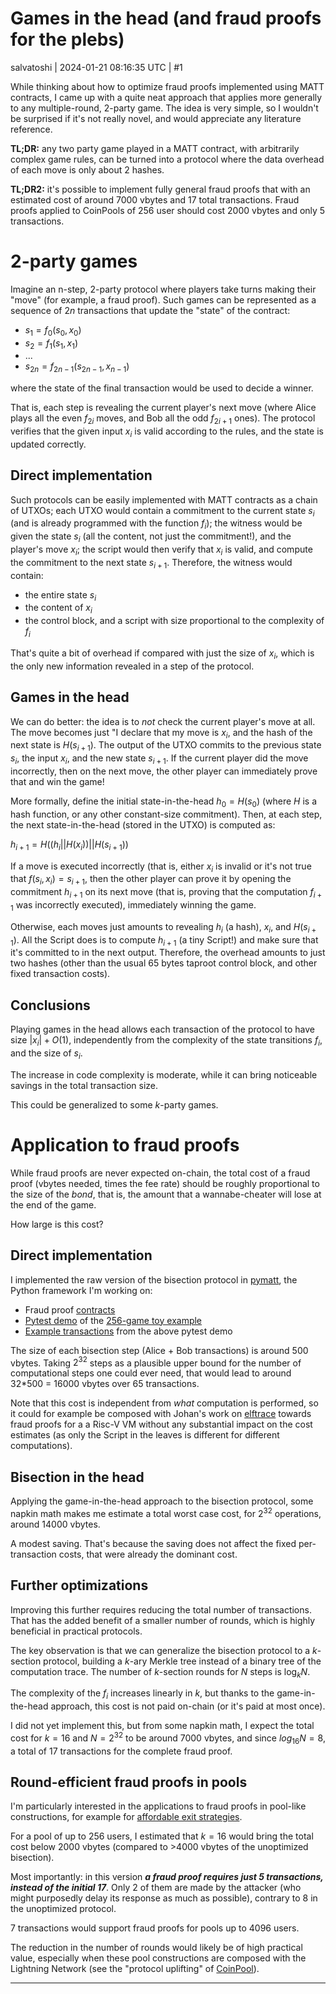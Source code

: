 # Games in the head (and fraud proofs for the plebs)

salvatoshi | 2024-01-21 08:16:35 UTC | #1

While thinking about how to optimize fraud proofs implemented using MATT contracts, I came up with a quite neat approach that applies more generally to any multiple-round, 2-party game. The idea is very simple, so I wouldn't be surprised if it's not really novel, and would appreciate any literature reference.

**TL;DR:** any two party game played in a MATT contract, with arbitrarily complex game rules, can be turned into a protocol where the data overhead of each move is only about 2 hashes.

**TL;DR2:** it's possible to implement fully general fraud proofs that with an estimated cost of around 7000 vbytes and 17 total transactions. Fraud proofs applied to CoinPools of 256 user should cost 2000 vbytes and only 5 transactions.

# 2-party games

Imagine an n-step, 2-party protocol where players take turns making their "move" (for example, a fraud proof).
Such games can be represented as a sequence of $2n$ transactions that update the "state" of the contract:

- $s_1 = f_0(s_0, x_0)$
- $s_2 = f_1(s_1, x_1)$
- ...
- $s_{2n} = f_{2n-1}(s_{2n-1}, x_{n-1})$

where the state of the final transaction would be used to decide a winner.

That is, each step is revealing the current player's next move (where Alice plays all the even $f_{2i}$ moves, and Bob all the odd $f_{2i+1}$ ones). The protocol verifies that the given input $x_i$ is valid according to the rules, and the state is updated correctly.

## Direct implementation

Such protocols can be easily implemented with MATT contracts as a chain of UTXOs; each UTXO would contain a commitment to the current state $s_i$ (and is already programmed with the function $f_i$); the witness would be given the state $s_i$ (all the content, not just the commitment!), and the player's move $x_i$; the script would then verify that $x_i$ is valid, and compute the commitment to the next state $s_{i+1}$. Therefore, the witness would contain:

- the entire state $s_i$
- the content of $x_i$
- the control block, and a script with size proportional to the complexity of $f_i$

That's quite a bit of overhead if compared with just the size of $x_i$, which is the only new information revealed in a step of the protocol.

## Games in the head

We can do better: the idea is to _not_ check the current player's move at all. The move becomes just "I declare that my move is $x_i$, and the hash of the next state is $H(s_{i+1})$. The output of the UTXO commits to the previous state $s_i$, the input $x_i$, and the new state $s_{i+1}$. If the current player did the move incorrectly, then on the next move, the other player can immediately prove that and win the game!

More formally, define the initial state-in-the-head $h_0 = H(s_0)$ (where $H$ is a hash function, or any other constant-size commitment). Then, at each step, the next state-in-the-head (stored in the UTXO) is computed as:

$h_{i+1} = H((h_i || H(x_i)) || H(s_{i+1}))$

If a move is executed incorrectly (that is, either $x_i$ is invalid or it's not true that $f(s_i, x_i) = s_{i+1}$, then the other player can prove it by opening the commitment $h_{i+1}$ on its next move (that is, proving that the computation $f_{i+1}$ was incorrectly executed), immediately winning the game.

Otherwise, each moves just amounts to revealing $h_i$ (a hash), $x_i$, and $H(s_{i+1})$. All the Script does is to compute $h_{i+1}$ (a tiny Script!) and make sure that it's committed to in the next output. Therefore, the overhead amounts to just two hashes (other than the usual 65 bytes taproot control block, and other fixed transaction costs).

## Conclusions

Playing games in the head allows each transaction of the protocol to have size $|x_i| + O(1)$, independently from the complexity of the state transitions $f_i$, and the size of $s_i$.

The increase in code complexity is moderate, while it can bring noticeable savings in the total transaction size.

This could be generalized to some $k$-party games.

# Application to fraud proofs

While fraud proofs are never expected on-chain, the total cost of a fraud proof (vbytes needed, times the fee rate) should be roughly proportional to the size of the *bond*, that is, the amount that a wannabe-cheater will lose at the end of the game.

How large is this cost?

## Direct implementation
I implemented the raw version of the bisection protocol in [pymatt](https://github.com/Merkleize/pymatt), the Python framework I'm working on:
- Fraud proof [contracts](https://github.com/Merkleize/pymatt/blob/bc374a805cfa065179281202a774441100c6e253/matt/hub/fraud.py)
- [Pytest demo](https://github.com/Merkleize/pymatt/blob/bc374a805cfa065179281202a774441100c6e253/tests/test_fraud.py) of the [256-game toy example](https://lists.linuxfoundation.org/pipermail/bitcoin-dev/2022-November/021205.html)
- [Example transactions](https://gist.github.com/bigspider/82394963f74b4151b453778fa143e8a9) from the above pytest demo

The size of each bisection step (Alice + Bob transactions) is around 500 vbytes.
Taking $2^{32}$ steps as a plausible upper bound for the number of computational steps one could ever need, that would lead to around 32*500 = 16000 vbytes over 65 transactions.

Note that this cost is independent from *what* computation is performed, so it could for example be composed with Johan's work on [elftrace](https://delvingbitcoin.org/t/verification-of-risc-v-execution-using-op-ccv/313) towards fraud proofs for a a Risc-V VM without any substantial impact on the cost estimates (as only the Script in the leaves is different for different computations).

## Bisection in the head

Applying the game-in-the-head approach to the bisection protocol, some napkin math makes me estimate a total worst case cost, for $2^{32}$ operations, around 14000 vbytes. 

A modest saving. That's because the saving does not affect the fixed per-transaction costs, that were already the dominant cost.

## Further optimizations

Improving this further requires reducing the total number of transactions. That has the added benefit of a smaller number of rounds, which is highly beneficial in practical protocols.

The key observation is that we can generalize the bisection protocol to a $k$-section protocol, building a $k$-ary Merkle tree instead of a binary tree of the computation trace. The number of $k$-section rounds for $N$ steps is $\log_k N$.

The complexity of the $f_i$ increases linearly in $k$, but thanks to the game-in-the-head approach, this cost is not paid on-chain (or it's paid at most once).

I did not yet implement this, but from some napkin math, I expect the total cost for $k = 16$ and $N = 2^{32}$ to be around 7000 vbytes, and since $log_{16} N = 8$, a total of 17 transactions for the complete fraud proof.

## Round-efficient fraud proofs in pools

I'm particularly interested in the applications to fraud proofs in pool-like constructions, for example for [affordable exit strategies](https://delvingbitcoin.org/t/aggregate-delegated-exit-for-l2-pools/297).

For a pool of up to 256 users, I estimated that $k = 16$ would bring the total cost below 2000 vbytes (compared to >4000 vbytes of the unoptimized bisection).

Most importantly: in this version ***a fraud proof requires just 5 transactions, instead of the initial 17***. Only 2 of them are made by the attacker (who might purposedly delay its response as much as possible), contrary to 8 in the unoptimized protocol.

7 transactions would support fraud proofs for pools up to 4096 users.

The reduction in the number of rounds would likely be of high practical value, especially when these pool constructions are composed with the Lightning Network (see the "protocol uplifting" of [CoinPool](https://coinpool.dev/)).

-------------------------

